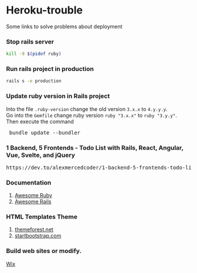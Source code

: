 # Heroku-trouble
Some links to solve problems about deployment

### Stop rails server
```bash
kill -9 $(pidof ruby)
```

### Run rails project in production
```bash
rails s -e production
```

### Update ruby version in Rails project 
Into the file `.ruby-version` change the old version `3.x.x` to `4.y.y.y`. <br/>
Go into the `Gemfile` change ruby version `ruby "3.x.x"` to `ruby "3.y.y"`. <br/>
Then execute the command
<pre> bundle update --bundler </pre>


### 1 Backend, 5 Frontends - Todo List with Rails, React, Angular, Vue, Svelte, and jQuery
<pre>
https://dev.to/alexmercedcoder/1-backend-5-frontends-todo-list-with-rails-react-angular-vue-svelte-and-jquery-18kp
</pre>

### Documentation
<ol>
 <li> <a href="https://github.com/sdogruyol/awesome-ruby"> Awesome Ruby </a> </li>
 <li> <a href="https://github.com/gramantin/awesome-rails"> Awesome Rails </a> </li>
</ol>


### HTML Templates Theme 
<ol>
 <li> <a href="https://themeforest.net/"> themeforest.net </a> </li>
 <li> <a href="https://startbootstrap.com/"> startbootstrap.com  </a> </li>
</ol>

### Build web sites or modify. 
<a href="https://pt.wix.com/"> Wix </a>
<br/>

